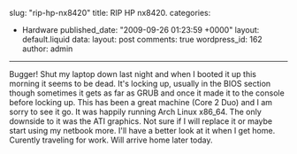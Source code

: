slug: "rip-hp-nx8420"
title: RIP HP nx8420.
categories:
  - Hardware
published_date: "2009-09-26 01:23:59 +0000"
layout: default.liquid
data:
  layout: post
  comments: true
  wordpress_id: 162
  author: admin
---
Bugger! Shut my laptop down last night and when I booted it up this morning it seems to be dead. It's locking up, usually in the BIOS section though sometimes it gets as far as GRUB and once it made it to the console before locking up. This has been a great machine (Core 2 Duo) and I am sorry to see it go. It was happily running Arch Linux x86_64. The only downside to it was the ATI graphics. Not sure if I will replace it or maybe start using my netbook more. I'll have a better look at it when I get home. Curently traveling for work. Will arrive home later today.
